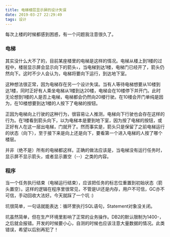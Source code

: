 ```yaml
---
title: 电梯楼层显示屏的设计失误
date: 2019-03-27 22:29:49
tags: 设计
---
```


每次上楼的时候都感到困惑，有一个问题我注意很久了。

### 电梯

其实没什么大不了的，目前某座楼里的电梯是这样的情况。电梯从楼上到1楼的过程中，楼层显示屏会显示向下的箭头`↓`，当电梯到达1楼，电梯门已经开了，箭头仍然向下。这时不少人会认为，电梯将要向下运行，到达地下室。

这种想法很正常，因为电梯存在另一个设计失误。当有人等待电梯想要从10楼到达1楼，同时正好有人乘坐电梯从1楼到达20楼，电梯会在10楼停下并开门。此时无论想到1楼的人是否上电梯，电梯都会仍然向20楼行驶。在10楼会开门单纯是因为，在10楼想要到达1楼的人按下了电梯的按钮。

正因为电梯向上行驶的这种行为，很容易让人推测，电梯向下行驶也会存在这样的行为。在1楼看到箭头向下，以为电梯本是要到地下室，因为按了电梯的按钮，或正好有人在这一层出电梯，门就开了。然而事实是，箭头只是保留了之前电梯运行的状态（向下），至于接下来是向上还是向下，要看第一个进入电梯的人按了哪个楼层。

并非（绝不是）所有的电梯都这样。正确的做法应该是，当电梯没有运行任务时，显示屏不显示箭头，或者显示置空（--）之类的内容。

### 程序

当一个任务执行结束（电梯运行结束），应该把任务的标志位重置到初始状态（箭头置空）。这样的逻辑在程序里很常见，不管是UI还是内存，用户不可信，GC亦不可信，手动回收大法好。今天就踩了一个坑 :)

坑很简单，一句话就能表达：循环里执行SQL语句，Statement对象没关闭。

坑虽然简单，但在生产环境里影响了正常的业务操作。DB2的默认限制为1400-，之后就会报错。开发的时候要小心，自测的时候也应该注意大量数据的情况。此类错误，希望以后别再犯了！

